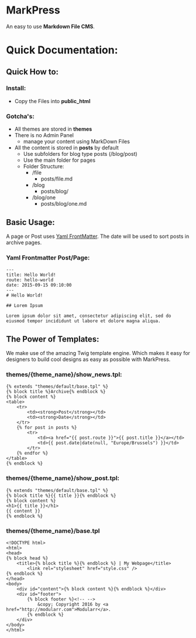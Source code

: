 # MarkPress

An easy to use **Markdown File CMS**.

# Quick Documentation:

## Quick How to:

### Install:
- Copy the Files into **public_html**


### Gotcha's:
- All themes are stored in **themes**
- There is no Admin Panel
    - manage your content using MarkDown Files
- All the content is stored in **posts** by default
    - Use subfolders for blog type posts (/blog/post)
    - Use the main folder for pages
    - Folder Structure:
        - /file
            - posts/file.md
        - /blog
            - posts/blog/
        - /blog/one
            - posts/blog/one.md

## Basic Usage:

A page or Post uses [Yaml FrontMatter](https://github.com/Modularr/YAML-FrontMatter). The date will be used to sort posts in archive pages.

### Yaml Frontmatter Post/Page:

    ---
    title: Hello World!
    route: hello-world
    date: 2015-09-15 09:10:00
    ---
    # Hello World!
    
    ## Lorem Ipsum
    
    Lorem ipsum dolor sit amet, consectetur adipiscing elit, sed do eiusmod tempor incididunt ut labore et dolore magna aliqua.

## The Power of Templates:
We make use of the amazing Twig template engine. Which makes it easy for designers to build cool designs as easy as possible with MarkPress.

### themes/{theme_name}/show_news.tpl:

    {% extends "themes/default/base.tpl" %}
    {% block title %}Archive{% endblock %}
    {% block content %}
    <table>
        <tr>
            <td><strong>Post</strong></td>
            <td><strong>Date</strong></td>
        </tr>
        {% for post in posts %}
            <tr>
                <td><a href="{{ post.route }}">{{ post.title }}</a></td>
                <td>{{ post.date|date(null, "Europe/Brussels") }}</td>
            </tr>
        {% endfor %}
    </table>
    {% endblock %}

### themes/{theme_name}/show_post.tpl:

    {% extends "themes/default/base.tpl" %}
    {% block title %}{{ title }}{% endblock %}
    {% block content %}
    <h1>{{ title }}</h1>
    {{ content }}
    {% endblock %}
    
### themes/{theme_name}/base.tpl
    <!DOCTYPE html>
    <html>
    <head>
    {% block head %}
        <title>{% block title %}{% endblock %} | My Webpage</title>
            <link rel="stylesheet" href="style.css" />
    {% endblock %}
    </head>
    <body>
        <div id="content">{% block content %}{% endblock %}</div>
        <div id="footer">
            {% block footer %}<!-- -->
                &copy; Copyright 2016 by <a href="http://modularr.com">Modularr</a>.
            {% endblock %}
        </div>
    </body>
    </html>
